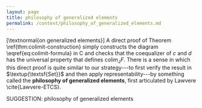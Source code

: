 ```yaml
---
layout: page
title: philosophy of generalized elements
permalink: /context/philosophy_of_generalized_elements.md
---
```

[\textnormal{on generalized elements}]
A direct proof of Theorem \ref{thm:colimit-construction} simply constructs the diagram \eqref{eq:colimit-formula} in $\mathsf{C}$ and checks that the coequalizer of $c$ and $d$ has the universal property that defines $\mathrm{colim}_\mathsf{J} F$. There is a sense in which this direct proof is quite similar to our strategy---to first verify the result in $\textup{\textsf{Set}}$ and then apply representability---by something  called the **philosophy of generalized elements**, first articulated by Lawvere \cite{Lawvere-ETCS}.

SUGGESTION: philosophy of generalized elements